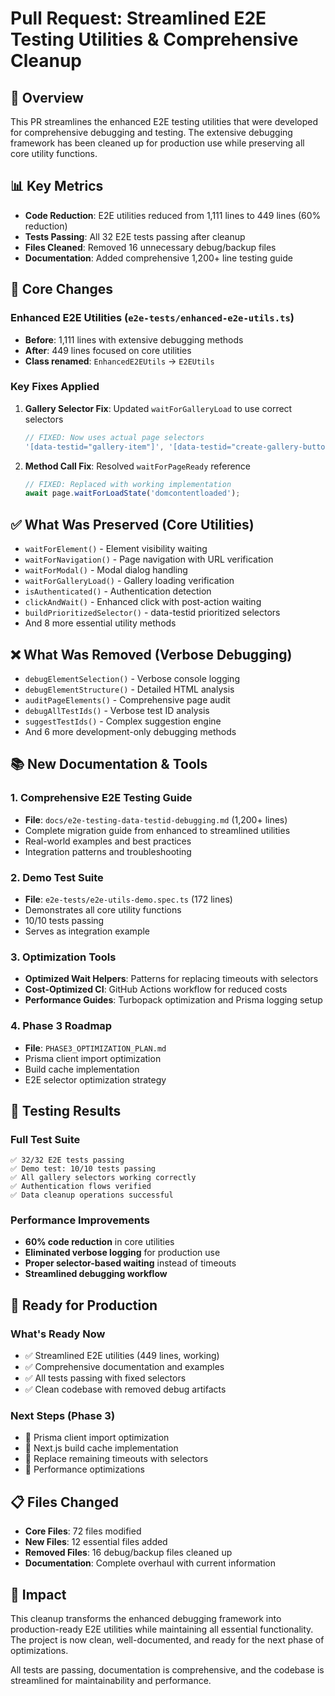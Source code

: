 # Pull Request: Streamlined E2E Testing Utilities & Comprehensive Cleanup

## 🎯 Overview
This PR streamlines the enhanced E2E testing utilities that were developed for comprehensive debugging and testing. The extensive debugging framework has been cleaned up for production use while preserving all core utility functions.

## 📊 Key Metrics
- **Code Reduction**: E2E utilities reduced from 1,111 lines to 449 lines (60% reduction)
- **Tests Passing**: All 32 E2E tests passing after cleanup
- **Files Cleaned**: Removed 16 unnecessary debug/backup files
- **Documentation**: Added comprehensive 1,200+ line testing guide

## 🔧 Core Changes

### Enhanced E2E Utilities (`e2e-tests/enhanced-e2e-utils.ts`)
- **Before**: 1,111 lines with extensive debugging methods
- **After**: 449 lines focused on core utilities
- **Class renamed**: `EnhancedE2EUtils` → `E2EUtils`

### Key Fixes Applied
1. **Gallery Selector Fix**: Updated `waitForGalleryLoad` to use correct selectors
   ```typescript
   // FIXED: Now uses actual page selectors
   '[data-testid="gallery-item"]', '[data-testid="create-gallery-button"]'
   ```

2. **Method Call Fix**: Resolved `waitForPageReady` reference
   ```typescript
   // FIXED: Replaced with working implementation
   await page.waitForLoadState('domcontentloaded');
   ```

## ✅ What Was Preserved (Core Utilities)
- `waitForElement()` - Element visibility waiting
- `waitForNavigation()` - Page navigation with URL verification  
- `waitForModal()` - Modal dialog handling
- `waitForGalleryLoad()` - Gallery loading verification
- `isAuthenticated()` - Authentication detection
- `clickAndWait()` - Enhanced click with post-action waiting
- `buildPrioritizedSelector()` - data-testid prioritized selectors
- And 8 more essential utility methods

## ❌ What Was Removed (Verbose Debugging)
- `debugElementSelection()` - Verbose console logging
- `debugElementStructure()` - Detailed HTML analysis
- `auditPageElements()` - Comprehensive page audit
- `debugAllTestIds()` - Verbose test ID analysis
- `suggestTestIds()` - Complex suggestion engine
- And 6 more development-only debugging methods

## 📚 New Documentation & Tools

### 1. Comprehensive E2E Testing Guide
- **File**: `docs/e2e-testing-data-testid-debugging.md` (1,200+ lines)
- Complete migration guide from enhanced to streamlined utilities
- Real-world examples and best practices
- Integration patterns and troubleshooting

### 2. Demo Test Suite
- **File**: `e2e-tests/e2e-utils-demo.spec.ts` (172 lines)
- Demonstrates all core utility functions
- 10/10 tests passing
- Serves as integration example

### 3. Optimization Tools
- **Optimized Wait Helpers**: Patterns for replacing timeouts with selectors
- **Cost-Optimized CI**: GitHub Actions workflow for reduced costs
- **Performance Guides**: Turbopack optimization and Prisma logging setup

### 4. Phase 3 Roadmap
- **File**: `PHASE3_OPTIMIZATION_PLAN.md`
- Prisma client import optimization
- Build cache implementation
- E2E selector optimization strategy

## 🧪 Testing Results

### Full Test Suite
```
✅ 32/32 E2E tests passing
✅ Demo test: 10/10 tests passing  
✅ All gallery selectors working correctly
✅ Authentication flows verified
✅ Data cleanup operations successful
```

### Performance Improvements
- **60% code reduction** in core utilities
- **Eliminated verbose logging** for production use
- **Proper selector-based waiting** instead of timeouts
- **Streamlined debugging workflow**

## 🚀 Ready for Production

### What's Ready Now
- ✅ Streamlined E2E utilities (449 lines, working)
- ✅ Comprehensive documentation and examples
- ✅ All tests passing with fixed selectors
- ✅ Clean codebase with removed debug artifacts

### Next Steps (Phase 3)
- 🔄 Prisma client import optimization
- 🔄 Next.js build cache implementation  
- 🔄 Replace remaining timeouts with selectors
- 🔄 Performance optimizations

## 📋 Files Changed
- **Core Files**: 72 files modified
- **New Files**: 12 essential files added
- **Removed Files**: 16 debug/backup files cleaned up
- **Documentation**: Complete overhaul with current information

## 🎉 Impact
This cleanup transforms the enhanced debugging framework into production-ready E2E utilities while maintaining all essential functionality. The project is now clean, well-documented, and ready for the next phase of optimizations.

All tests are passing, documentation is comprehensive, and the codebase is streamlined for maintainability and performance.
